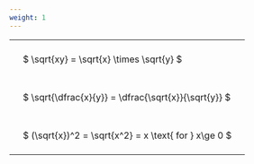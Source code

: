 ```yaml
---
weight: 1
---
```


<style type="text/css">
#T_8c487 th.col_heading {
  text-align: left;
  font-size: 1em;
}
#T_8c487 td {
  text-align: left;
  font-size: 1em;
  padding: 1.5em;
}
</style>
<table id="T_8c487">
  <thead>
  </thead>
  <tbody>
    <tr>
      <td id="T_8c487_row0_col0" class="data row0 col0" >$ \sqrt{xy} = \sqrt{x} \times \sqrt{y} $</td>
    </tr>
    <tr>
      <td id="T_8c487_row1_col0" class="data row1 col0" >$ \sqrt{\dfrac{x}{y}} = \dfrac{\sqrt{x}}{\sqrt{y}} $</td>
    </tr>
    <tr>
      <td id="T_8c487_row2_col0" class="data row2 col0" >$ (\sqrt{x})^2 = \sqrt{x^2} = x \text{ for } x\ge 0 $</td>
    </tr>
  </tbody>
</table>

